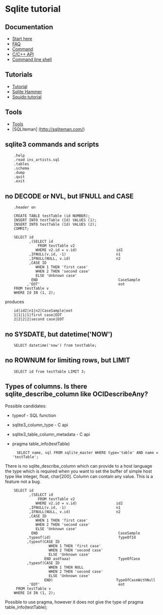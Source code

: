 # Sqlite tutorial

## Documentation

* [Start here](http://www.sqlite.org/docs.html)
* [FAQ](http://www.sqlite.org/faq.html)
* [Command](http://www.sqlite.org/lang.html)
* [C/C++ API](http://www.sqlite.org/c3ref/funclist.html)
* [Command line shell](http://www.sqlite.org/sqlite.html)

## Tutorials

* [Tutorial](http://souptonuts.sourceforge.net/readme_sqlite_tutorial.html)
* [Sqlite Hammer](http://www.squidoo.com/sqlitehammer)
* [Squido tutorial](http://www.squidoo.com/sqlitetutorial)

## Tools

* [Tools](http://sb2.info/commercial-and-freeware-sqlite-tools-list-2/)
* [SQLiteman] (http://sqliteman.com/)

## sqlite3 commands and scripts

        .help
        .read ins_artists.sql
        .tables
        .schema
        .dump
        .quit
        .exit

## no DECODE or NVL, but IFNULL and CASE

        .header on

        CREATE TABLE testTable (id NUMBER);
        INSERT INTO testTable (Id) VALUES (1);
        INSERT INTO testTable (Id) VALUES (2);
        COMMIT;

        SELECT id
               ,(SELECT id
                   FROM testTable v2
                  WHERE v2.id = v.id)                  id2
               ,IFNULL(v.id, -1)                       n1
               ,IFNULL(NULL, v.id)                     n2
               ,CASE ID
                  WHEN 1 THEN 'first case'
                  WHEN 2 THEN 'second case'
                  ELSE 'Unknown case'
                END                                     CaseSample
              ,'EOT'                                    eot
        FROM testTable v
        WHERE Id IN (1, 2);

produces

        id|id2|n1|n2|CaseSample|eot
        1|1|1|1|first case|EOT
        2|2|2|2|second case|EOT

## no SYSDATE, but datetime('NOW')

        SELECT datetime('now') from testTable;

## no ROWNUM for limiting rows, but LIMIT

        SELECT id from testTable LIMIT 3;


## Types of columns. Is there sqlite_describe_column like OCIDescribeAny?

Possible candidates:
* typeof - SQL function
* sqlite3_column_type           - C api
* sqlite3_table_column_metadata - C api
* pragma table_info(testTable)

        SELECT name, sql FROM sqlite_master WHERE type='table' AND name = 'testTable';

There is no sqlite_describe_column which can provide to a host language the type which is required when you want to set the buffer of simple host type like integer, float, char[200].
Column can contain any value. This is a feature not a bug.

        SELECT id
               ,(SELECT id
                   FROM testTable v2
                  WHERE v2.id = v.id)                  id2
               ,IFNULL(v.id, -1)                       n1
               ,IFNULL(NULL, v.id)                     n2
               ,CASE ID
                  WHEN 1 THEN 'first case'
                  WHEN 2 THEN 'second case'
                  ELSE 'Unknown case'
                END                                     CaseSample
              ,typeof(id)                               TypeOfId
              ,typeof(CASE ID
                        WHEN 1 THEN 'first case'
                        WHEN 2 THEN 'second case'
                        ELSE 'Unknown case'
                      END asdfaaa)                      TypeOfCase
              ,typeof(CASE ID
                        WHEN 1 THEN NULL
                        WHEN 2 THEN 'second case'
                        ELSE 'Unknown case'
                      END)                             TypeOfCaseWithNull
              ,'EOT'                                    eot
         FROM testTable v
        WHERE Id IN (1, 2);

Possible to use pragma, however it does not give the type of
pragma table_info(testTable);

